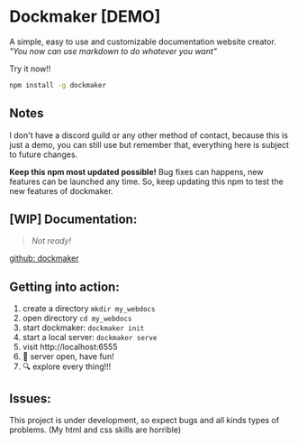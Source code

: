# Dockmaker [DEMO]

A simple, easy to use and customizable documentation website creator.<br>
_"You now can use markdown to do whatever you want"_

Try it now!!

```bash
npm install -g dockmaker
```

## Notes

I don't have a discord guild or any other method of contact, because this is just a demo, you can still use but remember that, everything here is subject to future changes.

**Keep this npm most updated possible!**
Bug fixes can happens, new features can be launched any time. So, keep updating this npm to test the new features of dockmaker.

## [WIP] Documentation:

> _Not ready!_

[github: dockmaker](https://github.com/RamiresOliv/dockmaker)

## Getting into action:

1. create a directory `mkdir my_webdocs`
2. open directory `cd my_webdocs`
3. start dockmaker:
   `dockmaker init`
4. start a local server:
   `dockmaker serve`
5. visit http://localhost:6555
6. 🥳 server open, have fun!
7. 🔍 explore every thing!!!

## Issues:

This project is under development, so expect bugs and all kinds types of problems.
(My html and css skills are horrible)
